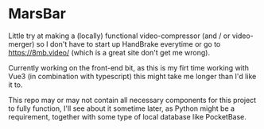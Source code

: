 # MarsBar

Little try at making a (locally) functional video-compressor (and / or video-merger) so I don't have to start up HandBrake everytime or go to https://8mb.video/ (which is a great site don't get me wrong).

Currently working on the front-end bit, as this is my firt time working with Vue3 (in combination with typescript) this might take me longer than I'd like it to.

This repo may or may not contain all necessary components for this project to fully function, I'll see about it sometime later, as Python might be a requirement, together with some type of local database like PocketBase.
